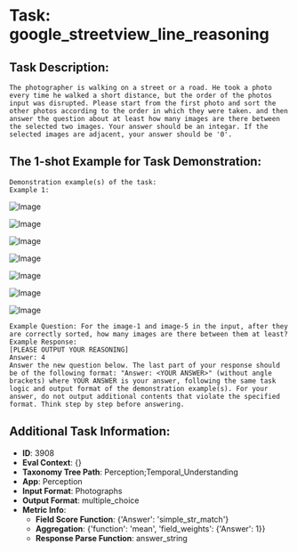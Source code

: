 # Task: google_streetview_line_reasoning

## Task Description:

```
The photographer is walking on a street or a road. He took a photo every time he walked a short distance, but the order of the photos input was disrupted. Please start from the first photo and sort the other photos according to the order in which they were taken. and then answer the question about at least how many images are there between the selected two images. Your answer should be an integar. If the selected images are adjacent, your answer should be '0'.
```

## The 1-shot Example for Task Demonstration:

```
Demonstration example(s) of the task:
Example 1:
```

![Image](1-1.png)

![Image](1-5.png)

![Image](1-3.png)

![Image](1-4.png)

![Image](1-6.png)

![Image](1-2.png)

![Image](1-7.png)

```
Example Question: For the image-1 and image-5 in the input, after they are correctly sorted, how many images are there between them at least? 
Example Response:
[PLEASE OUTPUT YOUR REASONING]
Answer: 4
Answer the new question below. The last part of your response should be of the following format: "Answer: <YOUR ANSWER>" (without angle brackets) where YOUR ANSWER is your answer, following the same task logic and output format of the demonstration example(s). For your answer, do not output additional contents that violate the specified format. Think step by step before answering.
```

## Additional Task Information:

- **ID**: 3908
- **Eval Context**: {}
- **Taxonomy Tree Path**: Perception;Temporal_Understanding
- **App**: Perception
- **Input Format**: Photographs
- **Output Format**: multiple_choice
- **Metric Info**:
  - **Field Score Function**: {'Answer': 'simple_str_match'}
  - **Aggregation**: {'function': 'mean', 'field_weights': {'Answer': 1}}
  - **Response Parse Function**: answer_string
